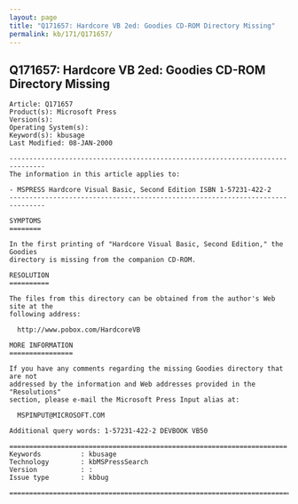 ```yaml
---
layout: page
title: "Q171657: Hardcore VB 2ed: Goodies CD-ROM Directory Missing"
permalink: kb/171/Q171657/
---
```


## Q171657: Hardcore VB 2ed: Goodies CD-ROM Directory Missing

	Article: Q171657
	Product(s): Microsoft Press
	Version(s): 
	Operating System(s): 
	Keyword(s): kbusage
	Last Modified: 08-JAN-2000
	
	-------------------------------------------------------------------------------
	The information in this article applies to:
	
	- MSPRESS Hardcore Visual Basic, Second Edition ISBN 1-57231-422-2 
	-------------------------------------------------------------------------------
	
	SYMPTOMS
	========
	
	In the first printing of "Hardcore Visual Basic, Second Edition," the Goodies
	directory is missing from the companion CD-ROM.
	
	RESOLUTION
	==========
	
	The files from this directory can be obtained from the author's Web site at the
	following address:
	
	  http://www.pobox.com/HardcoreVB
	
	MORE INFORMATION
	================
	
	If you have any comments regarding the missing Goodies directory that are not
	addressed by the information and Web addresses provided in the "Resolutions"
	section, please e-mail the Microsoft Press Input alias at:
	
	  MSPINPUT@MICROSOFT.COM
	
	Additional query words: 1-57231-422-2 DEVBOOK VB50
	
	======================================================================
	Keywords          : kbusage 
	Technology        : kbMSPressSearch
	Version           : :
	Issue type        : kbbug
	
	=============================================================================
	
